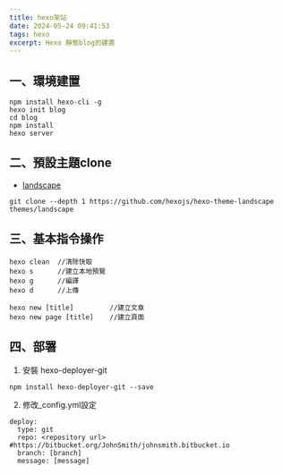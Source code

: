 ```yaml
---
title: hexo架站
date: 2024-05-24 09:41:53
tags: hexo
excerpt: Hexo 靜態blog的建置
---
```


## 一、環境建置
```
npm install hexo-cli -g
hexo init blog
cd blog
npm install
hexo server
```

## 二、預設主題clone
* [landscape](https://github.com/hexojs/hexo-theme-landscape)
```
git clone --depth 1 https://github.com/hexojs/hexo-theme-landscape themes/landscape
```

## 三、基本指令操作
```
hexo clean  //清除快取
hexo s      //建立本地預覽
hexo g      //編譯
hexo d      //上傳

hexo new [title]         //建立文章
hexo new page [title]    //建立頁面
```


## 四、部署
1. 安裝 hexo-deployer-git
```
npm install hexo-deployer-git --save
```
2. 修改_config.yml設定
```
deploy:
  type: git
  repo: <repository url> #https://bitbucket.org/JohnSmith/johnsmith.bitbucket.io
  branch: [branch]
  message: [message]
```
